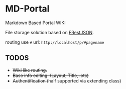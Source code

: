 # MD-Portal

Markdown Based Portal WIKI

File storage solution based on [FRestJSON](http://github.com/watert/FRestJSON/).

routing use `#` url: `http://localhost/p/#pagename`

## TODOS

- <del> Wiki like routing. </del>
- <del> Base info editing. (Layout, Title, .etc) </del>
- <del> Authentification </del> (half supported via extending class)

